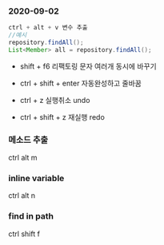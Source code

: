 ### 2020-09-02

```java
ctrl + alt + v 변수 추출
//예시
repository.findAll();
List<Member> all = repository.findAll();
```
- shift + f6 리팩토링 문자 여러개 동시에 바꾸기  
- ctrl + shift + enter 자동완성하고 줄바꿈

- ctrl + z  실행취소 undo   
- ctrl + shift + z 재실행 redo

### 메소드 추출
ctrl alt m

### inline variable 
ctrl alt n 


### find in path
ctrl shift f